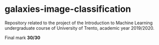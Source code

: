 # galaxies-image-classification
Repository related to the project of the Introduction to Machine Learning undergraduate course of University of Trento, academic year 2019/2020.

Final mark **30/30**
